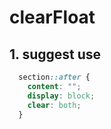 # clearFloat

## 1. suggest use

```css
  section::after {
    content: "";
    display: block;
    clear: both;
  }
```